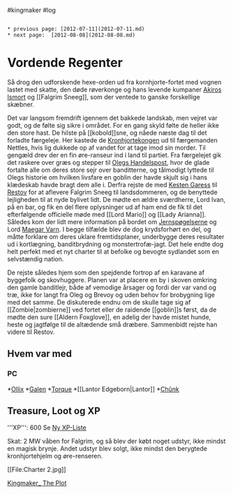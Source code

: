#kingmaker #log

```ad-info

* previous page: [2012-07-11](2012-07-11.md)
* next page:  [2012-08-08](2012-08-08.md) 
```

# Vordende Regenter   
 
Så drog den udforskende hexe-orden ud fra kornhjorte-fortet med vognen lastet med skatte, den døde røverkonge og hans levende kumpaner [Akiros Ismort](Akiros%20Ismort.md) og [[Falgrim Sneeg]],
som der ventede to ganske forskellige skæbner.
Det var langsom fremdrift igennem det bakkede landskab, men vejret var godt, og de følte sig sikre i området. For en gang skyld følte de heller ikke den store hast. De
hilste på [[kobold]]sne, og nåede næste dag til det forladte færgeleje. Her kastede de [Kronhjortekongen](Kronhjortekongen.md) ud til færgemanden Nettles, hvis lig dukkede op af vandet for at tage
imod sin morder. Til gengæld drev der en fin øre-ranseur ind i land til partiet. Fra færgelejet gik det raskere over græs og stepper til [Olegs Handelspost](Olegs%20Handelspost.md), hvor de glade
fortalte alle om deres store sejr over banditterne, og tålmodigt lyttede til Olegs historie om hvilken livsfare en goblin der havde skjult sig i hans klædeskab havde bragt dem alle i.
Derfra rejste de med [Kesten Garess](Kesten%20Garess.md) til [Restov](Restov.md) for at aflevere Falgrim Sneeg til landsdommeren, og de benyttede lejligheden til at nyde bylivet lidt. De mødte en ældre
sværdherre, Lord Ivan, på en bar, og fik en del flere oplysninger ud af ham end de fik til det efterfølgende officielle møde med [[Lord Mario]] og [[Lady Arianna]]. Således kom der
lidt mere information på bordet om [Jernspøgelserne](Jernspøgelserne.md) og Lord [Maegar Varn](Maegar%20Varn.md). I begge tilfælde blev de dog krydsforhørt en del, og måtte forklare om deres uklare fremtidsplaner,
underbygge deres resultater ud i kortlægning, banditbrydning og monstertrofæ-jagt. Det hele endte dog helt perfekt med et nyt charter til at befolke og bevogte sydlandet som
en selvstændig nation.
De rejste således hjem som den spejdende fortrop af en karavane af byggefolk og skovhuggere. Planen var at placere en by i skoven omkring den gamle banditlejr, både
af vemodige årsager og fordi der var vand og træ, ikke for langt fra Oleg og Brevoy og uden behov for brobygning lige med det samme. De diskuterede endnu om de skulle tage
sig af [[Zombie|zombierne]] ved fortet eller de raidende [[goblin]]s først, da de mødte den sure [[Aldern Foxglove]], en adelig der havde mistet hunde, heste og jagtfølge til de altædende små dræbere. Sammenbidt rejste han videre til Restov.
## Hvem var med 
### PC 
*[Ollix](Ollix%20Stormhorn.md) 
*[Galen](Galen%20Jabir.md)
*[Torque](Torque%20Firebrand.md)
*[[Lantor Edgeborn|Lantor]]
*[Chûnk](Chûnk%20Van%20Der%20Hamer.md)
## Treasure, Loot og XP 
'''XP''': 600
Se [Ny XP-Liste](Ny%20XP-Liste.md)
Skat: 
2 MW våben for Falgrim, og så blev der købt noget udstyr, ikke mindst en magisk brynje. Andet udstyr blev solgt, ikke mindst den berygtede kronhjortehjelm og øre-renseren.
[[File:Charter 2.jpg]]
[Kingmaker_ The Plot](Kingmaker_%20The%20Plot.md)
